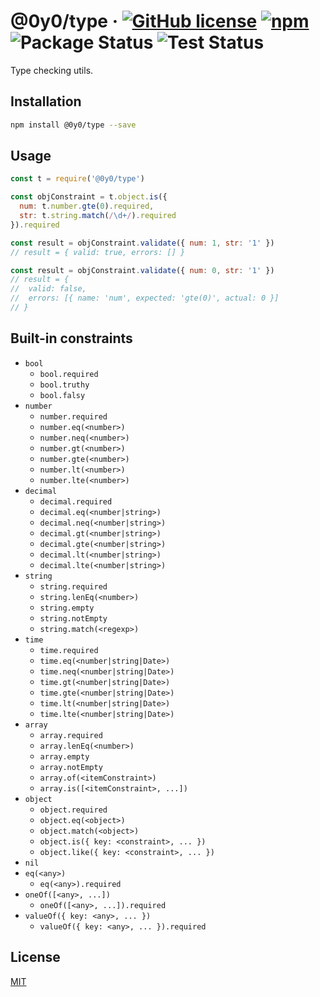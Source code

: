 # @0y0/type · [![GitHub license](https://img.shields.io/badge/license-MIT-blue.svg)](https://github.com/o0y0o/type/blob/master/LICENSE) [![npm](https://img.shields.io/npm/v/@0y0/type.svg)](https://www.npmjs.com/package/@0y0/type) ![Package Status](https://github.com/o0y0o/type/workflows/Package/badge.svg) ![Test Status](https://github.com/o0y0o/type/workflows/Test/badge.svg)

Type checking utils.

## Installation

```sh
npm install @0y0/type --save
```

## Usage

```js
const t = require('@0y0/type')

const objConstraint = t.object.is({
  num: t.number.gte(0).required,
  str: t.string.match(/\d+/).required
}).required

const result = objConstraint.validate({ num: 1, str: '1' })
// result = { valid: true, errors: [] }

const result = objConstraint.validate({ num: 0, str: '1' })
// result = {
//  valid: false,
//  errors: [{ name: 'num', expected: 'gte(0)', actual: 0 }]
// }
```

## Built-in constraints

- `bool`
  - `bool.required`
  - `bool.truthy`
  - `bool.falsy`
- `number`
  - `number.required`
  - `number.eq(<number>)`
  - `number.neq(<number>)`
  - `number.gt(<number>)`
  - `number.gte(<number>)`
  - `number.lt(<number>)`
  - `number.lte(<number>)`
- `decimal`
  - `decimal.required`
  - `decimal.eq(<number|string>)`
  - `decimal.neq(<number|string>)`
  - `decimal.gt(<number|string>)`
  - `decimal.gte(<number|string>)`
  - `decimal.lt(<number|string>)`
  - `decimal.lte(<number|string>)`
- `string`
  - `string.required`
  - `string.lenEq(<number>)`
  - `string.empty`
  - `string.notEmpty`
  - `string.match(<regexp>)`
- `time`
  - `time.required`
  - `time.eq(<number|string|Date>)`
  - `time.neq(<number|string|Date>)`
  - `time.gt(<number|string|Date>)`
  - `time.gte(<number|string|Date>)`
  - `time.lt(<number|string|Date>)`
  - `time.lte(<number|string|Date>)`
- `array`
  - `array.required`
  - `array.lenEq(<number>)`
  - `array.empty`
  - `array.notEmpty`
  - `array.of(<itemConstraint>)`
  - `array.is([<itemConstraint>, ...])`
- `object`
  - `object.required`
  - `object.eq(<object>)`
  - `object.match(<object>)`
  - `object.is({ key: <constraint>, ... })`
  - `object.like({ key: <constraint>, ... })`
- `nil`
- `eq(<any>)`
  - `eq(<any>).required`
- `oneOf([<any>, ...])`
  - `oneOf([<any>, ...]).required`
- `valueOf({ key: <any>, ... })`
  - `valueOf({ key: <any>, ... }).required`

## License

[MIT](https://github.com/o0y0o/type/blob/master/LICENSE)
